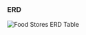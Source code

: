 ### ERD

![Food Stores ERD Table](https://www.lucidchart.com/publicSegments/view/ebccd411-4c21-4fd9-b8fc-b50d1c4639ab/image.png)

